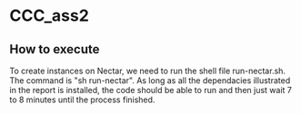 # CCC_ass2

## How to execute
To create instances on Nectar, we need to run the shell file run-nectar.sh. The command is "sh run-nectar".
As long as all the dependacies illustrated in the report is installed, the code should be able to run and then just wait 7 to 8 minutes until the process finished.
